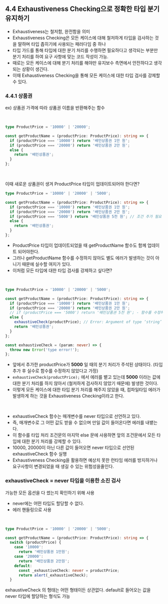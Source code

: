 ## 4.4 Exhaustiveness Checking으로 정확한 타입 분기 유지하기

- Exhaustiveness는 철저함, 완전함을 의미
- Exhaustiveness Checking은 모든 케이스에 대해 철저하게 타입을 검사하는 것을 말하며 타입 좁히기에 사용되는 패러다임 중 하나
- 타입 가드를 통해 타입에 대한 분기 처리를 수행하면 필요하다고 생각되는 부분만 분기 처리를 하여 요구 사항에 맞는 코드 작성이 가능.
- 때로는 모든 케이스에 대해 분기 처리를 해야만 유지보수 측면에서 안전하다고 생각되는 상황이 생긴다.
- 이때 Exhaustiveness Checking을 통해 모든 케이스에 대한 타입 검사를 강제할 수 있다.

### 4.4.1 상품권

ex) 상품권 가격에 따라 상품권 이름을 반환해주는 함수

<br/>

```ts
type ProductPrice = '10000' | '20000';

const getProductName = (productPrice: ProductPrice): string => {
  if (productPrice === '10000') return '배민상품권 1만 원';
  if (productPrice === '20000') return '배민상품권 2만 원';
  else {
    return '배민상품권';
  }
};
```

<br/>

이때 새로운 상품권이 생겨 ProductPrice 타입이 업데이트되어야 한다면?

```ts
type ProductPrice = '10000' | '20000' | '5000';

const getProductName = (productPrice: ProductPrice): string => {
  if (productPrice === '10000') return '배민상품권 1만 원';
  if (productPrice === '20000') return '배민상품권 2만 원';
  if (productPrice === '5000') return '배민상품권 5천 원'; // 조건 추가 필요
  else {
    return '배민상품권';
  }
};
```

- ProductPrice 타입이 업데이트되었을 때 getProductName 함수도 함께 업데이트 되어야한다.
- 그러나 getProductName 함수를 수정하지 않아도 별도 에러가 발생하는 것이 아니기 때문에 실수할 여지가 있다.
- 이처럼 모든 타입에 대한 타입 검사를 강제하고 싶다면?

<br/>

```ts
type ProductPrice = '10000' | '20000' | '5000';

const getProductName = (productPrice: ProductPrice): string => {
  if (productPrice === '10000') return '배민상품권 1만 원';
  if (productPrice === '20000') return '배민상품권 2만 원';
  // if (productPrice === '5000') return '배민상품권 5천 원'; - 함수를 수정하지 않은 실수 발생 했을때
  else {
    exhaustiveCheck(productPrice); // Error: Argument of type ‘string’ is not assignable to parameter of type ‘never’
    return '배민상품권';
  }
};

const exhaustiveCheck = (param: never) => {
  throw new Error('type error!');
};
```

- 앞에서 추가한 productPrice가 **5000** 일 때의 분기 처리가 주석된 상태이다. (타입 추가 후 실수로 함수를 수정하지 않았다고 가정)
- `exhaustiveCheck(productPrice);` 에서 에러를 뱉고 있는데 **5000** 이라는 값에 대한 분기 처리를 하지 않아서 (철저하게 검사하지 않았기 때문에) 발생한 것이다.
- 이렇게 모든 케이스에 대한 타입 분기 처리를 해주지 않았을 때, 컴파일타임 에러가 발생하게 하는 것을 Exhaustiveness Checking이라고 한다.

<br/>

- exhaustiveCheck 함수는 매개변수를 never 타입으로 선언하고 있다.
- 즉, 매개변수로 그 어떤 값도 받을 수 없으며 만일 값이 들어온다면 에러를 내뱉는다.
- 이 함수를 타입 처리 조건문의 마지막 else 문에 사용하면 앞의 조건문에서 모든 타입에 대한 분기 처리를 강제할 수 있다.
- 10000, 20000이 아닌 다른 값이 들어오면 never 타입으로 선언된 exhaustiveCheck 함수 실행
- Exhaustiveness Checking을 활용하면 예상치 못한 런타임 에러를 방지하거나 요구사항이 변경되었을 때 생길 수 있는 위험성을줄인다.

### exhaustiveCheck = never 타입을 이용한 소진 검사

가능한 모든 옵션을 다 썼는지 확인하기 위해 사용

- never에는 어떤 타입도 할당할 수 없다.
- 에러 핸들링으로 사용

<br/>

```ts
type ProductPrice = '10000' | '20000' | '5000';

const getProductName = (productPrice: ProductPrice): string => {
  switch (productPrice) {
    case '10000':
      return '배민상품권 1만원';
    case '20000':
      return '배민상품권 2만원';
    default:
      const _exhaustiveCheck: never = productPrice;
      return alert(_exhaustiveCheck);
  }
```

exhaustiveCheck 의 형태는 어떤 형태이든 상관없다. default로 들어오는 값을 never 타입에 할당하는 형식도 가능
